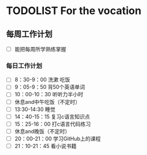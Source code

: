 # TODOLIST For the vocation

## 每周工作计划

- [ ] 能把每周所学熟练掌握

### 每日工作计划
- [ ] 8：30-9：00 洗漱 吃饭
- [ ] 9：05-9：50 背50个英语单词
- [ ] 10：00-10：30 听听力半小时
- [ ] 休息and中午吃饭（不定时）
- [ ] 13:30-14:30 睡觉
- [ ] 14：40-15：15 复习c语言知识点
- [ ] 15：25-16：00 打c语言代码练习
- [ ] 休息and晚饭（不定时）
- [ ] 20：00-21：00 学习GitHub上的课程
- [ ] 21：10-21：45 看小说书籍
